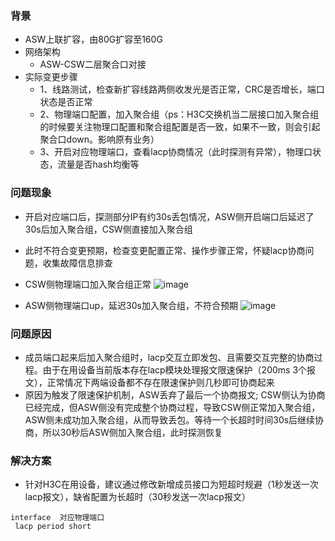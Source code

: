 ### 背景
- ASW上联扩容，由80G扩容至160G
- 网络架构
   -  ASW-CSW二层聚合口对接
- 实际变更步骤
   - 1、线路测试，检查新扩容线路两侧收发光是否正常，CRC是否增长，端口状态是否正常
   - 2、物理端口配置，加入聚合组（ps：H3C交换机当二层接口加入聚合组的时候要关注物理口配置和聚合组配置是否一致，如果不一致，则会引起聚合口down。影响原有业务）
   - 3、开启对应物理端口，查看lacp协商情况（此时探测有异常），物理口状态，流量是否hash均衡等


### 问题现象
- 开启对应端口后，探测部分IP有约30s丢包情况，ASW侧开启端口后延迟了30s后加入聚合组，CSW侧直接加入聚合组
- 此时不符合变更预期，检查变更配置正常、操作步骤正常，怀疑lacp协商问题，收集故障信息排查
- CSW侧物理端口加入聚合组正常
![image](https://github.com/XuYBup/Network/assets/111575435/fcf96b4b-3bb5-4d8b-8630-f18111cc06bd)

- ASW侧物理端口up，延迟30s加入聚合组，不符合预期
![image](https://github.com/XuYBup/Network/assets/111575435/e644a6c5-8488-4375-8e69-991751a5387c)


### 问题原因
- 成员端口起来后加入聚合组时，lacp交互立即发包、且需要交互完整的协商过程。由于在用设备当前版本存在lacp模块处理报文限速保护（200ms 3个报文），正常情况下两端设备都不存在限速保护则几秒即可协商起来
- 原因为触发了限速保护机制，ASW丢弃了最后一个协商报文; CSW侧认为协商已经完成，但ASW侧没有完成整个协商过程，导致CSW侧正常加入聚合组，ASW侧未成功加入聚合组，从而导致丢包。等待一个长超时时间30s后继续协商，所以30秒后ASW侧加入聚合组，此时探测恢复

### 解决方案
- 针对H3C在用设备，建议通过修改新增成员接口为短超时规避（1秒发送一次lacp报文），缺省配置为长超时（30秒发送一次lacp报文）
```
interface  对应物理端口
 lacp period short
```
